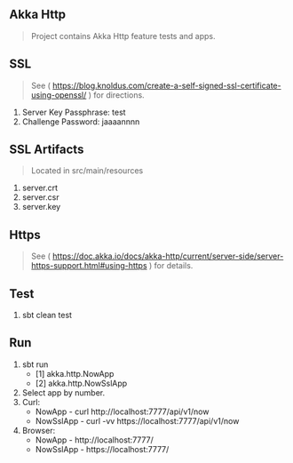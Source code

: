 Akka Http
---------
>Project contains Akka Http feature tests and apps.

SSL
---
>See ( https://blog.knoldus.com/create-a-self-signed-ssl-certificate-using-openssl/ ) for directions.
1. Server Key Passphrase: test
2. Challenge Password: jaaaannnn

SSL Artifacts
-------------
>Located in src/main/resources
1. server.crt
2. server.csr
3. server.key

Https
-----
>See ( https://doc.akka.io/docs/akka-http/current/server-side/server-https-support.html#using-https ) for details.

Test
----
1. sbt clean test

Run
---
1. sbt run
   * [1] akka.http.NowApp
   * [2] akka.http.NowSslApp
2. Select app by number.
3. Curl:
   * NowApp    - curl http://localhost:7777/api/v1/now
   * NowSslApp - curl -vv https://localhost:7777/api/v1/now
4. Browser:
   * NowApp    - http://localhost:7777/
   * NowSslApp - https://localhost:7777/